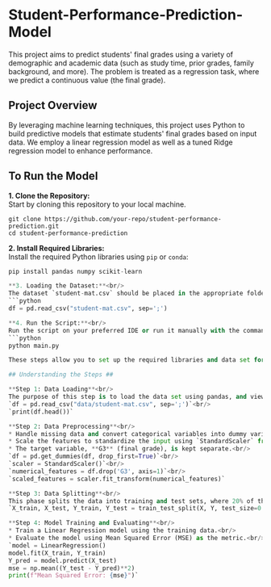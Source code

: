 # Student-Performance-Prediction-Model #

This project aims to predict students' final grades using a variety of demographic and academic data (such as study time, prior grades, family background, and more). The problem is treated as a regression task, where we predict a continuous value (the final grade).

## Project Overview ##
By leveraging machine learning techniques, this project uses Python to build predictive models that estimate students' final grades based on input data. We employ a linear regression model as well as a tuned Ridge regression model to enhance performance.

## To Run the Model ##

**1. Clone the Repository:**<br/>
Start by cloning this repository to your local machine.<br/>
```
git clone https://github.com/your-repo/student-performance-prediction.git
cd student-performance-prediction
```

**2. Install Required Libraries:**<br/>
Install the required Python libraries using `pip` or `conda`:<br/>
```python
pip install pandas numpy scikit-learn

**3. Loading the Dataset:**<br/>
The dataset `student-mat.csv` should be placed in the appropriate folder. Ensure the file is located in the correct path as indicated in the script, or modify the file path in `main.py`:<br/>
```python
df = pd.read_csv("student-mat.csv", sep=';')

**4. Run the Script:**<br/>
Run the script on your preferred IDE or run it manually with the command below in the terminal.<br/>
```python
python main.py

These steps allow you to set up the required libraries and data set for you to run the Python script to load the data, preprocess it, train the models, and evaluate the performance.

## Understanding the Steps ##

**Step 1: Data Loading**<br/>
The purpose of this step is to load the data set using pandas, and viewing the first 5 rows of the unaltered data set.<br/>
`df = pd.read_csv("data/student-mat.csv", sep=';')`<br/>
`print(df.head())`

**Step 2: Data Preprocessing**<br/>
* Handle missing data and convert categorical variables into dummy variables using `pd.get_dummies()`.<br/>
* Scale the features to standardize the input using `StandardScaler` from `scikit-learn.`<br/>
* The target variable, **G3** (final grade), is kept separate.<br/>
`df = pd.get_dummies(df, drop_first=True)`<br/>
`scaler = StandardScaler()`<br/>
`numerical_features = df.drop('G3', axis=1)`<br/>
`scaled_features = scaler.fit_transform(numerical_features)`

**Step 3: Data Splitting**<br/>
This phase splits the data into training and test sets, where 20% of the data is used for testing.<br/>
`X_train, X_test, Y_train, Y_test = train_test_split(X, Y, test_size=0.2, random_state=42)`

**Step 4: Model Training and Evaluating**<br/>
* Train a Linear Regression model using the training data.<br/>
* Evaluate the model using Mean Squared Error (MSE) as the metric.<br/>
`model = LinearRegression()
model.fit(X_train, Y_train)
Y_pred = model.predict(X_test)
mse = np.mean((Y_test - Y_pred)**2)
print(f"Mean Squared Error: {mse}")`





